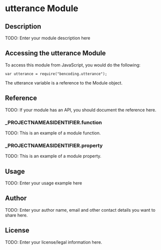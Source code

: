 # utterance Module

## Description

TODO: Enter your module description here

## Accessing the utterance Module

To access this module from JavaScript, you would do the following:

	var utterance = require("bencoding.utterance");

The utterance variable is a reference to the Module object.	

## Reference

TODO: If your module has an API, you should document
the reference here.

### ___PROJECTNAMEASIDENTIFIER__.function

TODO: This is an example of a module function.

### ___PROJECTNAMEASIDENTIFIER__.property

TODO: This is an example of a module property.

## Usage

TODO: Enter your usage example here

## Author

TODO: Enter your author name, email and other contact
details you want to share here. 

## License

TODO: Enter your license/legal information here.
